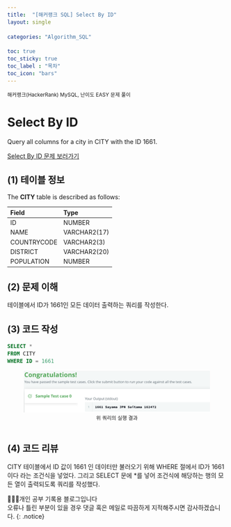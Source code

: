 ```yaml
---
title:  "[해커랭크 SQL] Select By ID"
layout: single

categories: "Algorithm_SQL"

toc: true
toc_sticky: true
toc_label : "목차"
toc_icon: "bars"
---
```


<small>해커랭크(HackerRank) MySQL, 난이도 EASY 문제 풀이</small>

# Select By ID
Query all columns for a city in CITY with the ID 1661.

[Select By ID 문제 보러가기](https://www.hackerrank.com/challenges/select-by-id/problem?isFullScreen=true)

## (1) 테이블 정보
The **CITY** table is described as follows:

|Field|Type|
|:----|:---|
|ID| NUMBER|
|NAME| VARCHAR2(17)|
|COUNTRYCODE| VARCHAR2(3)|
|DISTRICT| VARCHAR2(20)|
|POPULATION |NUMBER|

## (2) 문제 이해
테이블에서 ID가 1661인 모든 데이터 출력하는 쿼리를 작성한다.

## (3) 코드 작성
```sql
SELECT *
FROM CITY
WHERE ID = 1661
```

<div style="text-align : center;">
<img src="/assets/images/sql/hackerrank/hackerrank_mysql_2.png" width="85%">
</div>
<center><small>위 쿼리의 실행 결과</small></center>

<br>

## (4) 코드 리뷰
CITY 테이블에서 ID 값이 1661 인 데이터만 불러오기 위해 WHERE 절에서 ID가 1661이다 라는 조건식을 넣었다. 그리고 SELECT 문에 *를 넣어 조건식에 해당하는 행의 모든 열이 출력되도록 쿼리를 작성했다.

👩🏻‍💻개인 공부 기록용 블로그입니다
<br>오류나 틀린 부분이 있을 경우 댓글 혹은 메일로 따끔하게 지적해주시면 감사하겠습니다.
{: .notice}